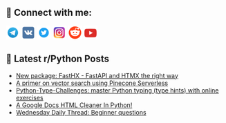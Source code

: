 ## 🔎 Connect with me:
[<img src="https://github.com/bullbesh/bullbesh/blob/main/images/Telegram.png" width="32" height="32" />](https://t.me/bullbesh)
[<img src="https://github.com/bullbesh/bullbesh/blob/main/images/VK.png" width="32" height="32" />](https://vk.com/bullbesh)
[<img src="https://github.com/bullbesh/bullbesh/blob/main/images/Twitter.png" width="32" height="32" />](https://twitter.com/bullbesh1)
[<img src="https://github.com/bullbesh/bullbesh/blob/main/images/Instagram.png" width="32" height="32" />](https://www.instagram.com/bullbesh)
[<img src="https://github.com/bullbesh/bullbesh/blob/main/images/Reddit.png" width="32" height="32" />](https://www.reddit.com/user/bullbesh)
[<img src="https://github.com/bullbesh/bullbesh/blob/main/images/YouTube.png" width="32" height="32" />](https://www.youtube.com/channel/UCtfjRs6uzgq5mfm8S06WTcg)

## 📕 Latest r/Python Posts
<!-- BLOG-POST-LIST:START -->
- [New package: FastHX - FastAPI and HTMX the right way](https://www.reddit.com/r/Python/comments/19eeeh4/new_package_fasthx_fastapi_and_htmx_the_right_way/)
- [A primer on vector search using Pinecone Serverless](https://www.reddit.com/r/Python/comments/19edx1c/a_primer_on_vector_search_using_pinecone/)
- [Python-Type-Challenges: master Python typing &lpar;type hints&rpar; with online exercises](https://www.reddit.com/r/Python/comments/19ecfpm/pythontypechallenges_master_python_typing_type/)
- [A Google Docs HTML Cleaner In Python!](https://www.reddit.com/r/Python/comments/19e7ahr/a_google_docs_html_cleaner_in_python/)
- [Wednesday Daily Thread: Beginner questions](https://www.reddit.com/r/Python/comments/19e3416/wednesday_daily_thread_beginner_questions/)
<!-- BLOG-POST-LIST:END -->
